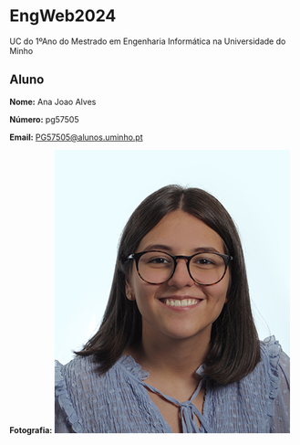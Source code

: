 # EngWeb2024

UC do 1ºAno do Mestrado em Engenharia Informática na Universidade do Minho

## Aluno 

**Nome:** Ana Joao Alves

**Número:** pg57505

**Email:** PG57505@alunos.uminho.pt

**Fotografia:** ![Texto Alternativo](28Set007_enviar(1).jpg)
